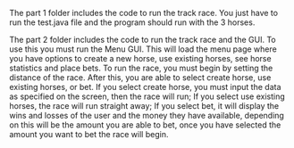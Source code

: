 The part 1 folder includes the code to run the track race. You just have to run the test.java file and the program should run with the 3 horses.

The part 2 folder includes the code to run the track race and the GUI. To use this you must run the Menu GUI. This will load the menu page where you have options to create a new horse, use existing horses, see horse statistics and place bets. To run the race, you must begin by setting the distance of the race. After this, you are able to select create horse, use existing horses, or bet. 
If you select create horse, you must input the data as specified on the screen, then the race will run; If you select use existing horses, the race will run straight away; If you select bet, it will display the wins and losses of the user and the money they have available, depending on this will be the amount you are able to bet, once you have selected the amount you want to bet the race will begin.

